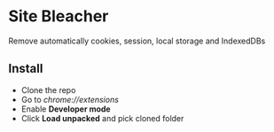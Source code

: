 # Site Bleacher
Remove automatically cookies, session, local storage and IndexedDBs

## Install
* Clone the repo
* Go to *chrome://extensions*
* Enable **Developer mode**
* Click **Load unpacked** and pick cloned folder

